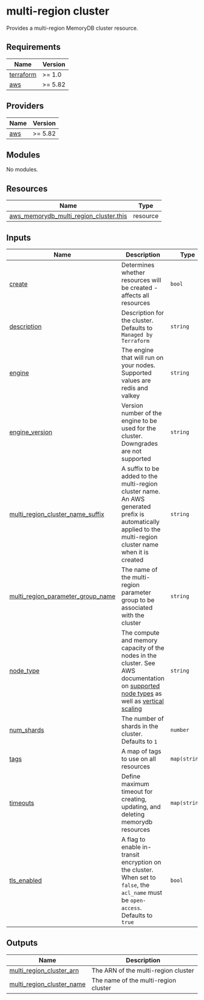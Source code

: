 # multi-region cluster

Provides a multi-region MemoryDB cluster resource.

<!-- BEGIN_TF_DOCS -->
## Requirements

| Name | Version |
|------|---------|
| <a name="requirement_terraform"></a> [terraform](#requirement\_terraform) | >= 1.0 |
| <a name="requirement_aws"></a> [aws](#requirement\_aws) | >= 5.82 |

## Providers

| Name | Version |
|------|---------|
| <a name="provider_aws"></a> [aws](#provider\_aws) | >= 5.82 |

## Modules

No modules.

## Resources

| Name | Type |
|------|------|
| [aws_memorydb_multi_region_cluster.this](https://registry.terraform.io/providers/hashicorp/aws/latest/docs/resources/memorydb_multi_region_cluster) | resource |

## Inputs

| Name | Description | Type | Default | Required |
|------|-------------|------|---------|:--------:|
| <a name="input_create"></a> [create](#input\_create) | Determines whether resources will be created - affects all resources | `bool` | `true` | no |
| <a name="input_description"></a> [description](#input\_description) | Description for the cluster. Defaults to `Managed by Terraform` | `string` | `null` | no |
| <a name="input_engine"></a> [engine](#input\_engine) | The engine that will run on your nodes. Supported values are redis and valkey | `string` | `null` | no |
| <a name="input_engine_version"></a> [engine\_version](#input\_engine\_version) | Version number of the engine to be used for the cluster. Downgrades are not supported | `string` | `null` | no |
| <a name="input_multi_region_cluster_name_suffix"></a> [multi\_region\_cluster\_name\_suffix](#input\_multi\_region\_cluster\_name\_suffix) | A suffix to be added to the multi-region cluster name. An AWS generated prefix is automatically applied to the multi-region cluster name when it is created | `string` | `null` | no |
| <a name="input_multi_region_parameter_group_name"></a> [multi\_region\_parameter\_group\_name](#input\_multi\_region\_parameter\_group\_name) | The name of the multi-region parameter group to be associated with the cluster | `string` | `null` | no |
| <a name="input_node_type"></a> [node\_type](#input\_node\_type) | The compute and memory capacity of the nodes in the cluster. See AWS documentation on [supported node types](https://docs.aws.amazon.com/memorydb/latest/devguide/nodes.supportedtypes.html) as well as [vertical scaling](https://docs.aws.amazon.com/memorydb/latest/devguide/cluster-vertical-scaling.html) | `string` | `null` | no |
| <a name="input_num_shards"></a> [num\_shards](#input\_num\_shards) | The number of shards in the cluster. Defaults to `1` | `number` | `null` | no |
| <a name="input_tags"></a> [tags](#input\_tags) | A map of tags to use on all resources | `map(string)` | `{}` | no |
| <a name="input_timeouts"></a> [timeouts](#input\_timeouts) | Define maximum timeout for creating, updating, and deleting memorydb resources | `map(string)` | `{}` | no |
| <a name="input_tls_enabled"></a> [tls\_enabled](#input\_tls\_enabled) | A flag to enable in-transit encryption on the cluster. When set to `false`, the `acl_name` must be `open-access`. Defaults to `true` | `bool` | `null` | no |

## Outputs

| Name | Description |
|------|-------------|
| <a name="output_multi_region_cluster_arn"></a> [multi\_region\_cluster\_arn](#output\_multi\_region\_cluster\_arn) | The ARN of the multi-region cluster |
| <a name="output_multi_region_cluster_name"></a> [multi\_region\_cluster\_name](#output\_multi\_region\_cluster\_name) | The name of the multi-region cluster |
<!-- END_TF_DOCS -->
